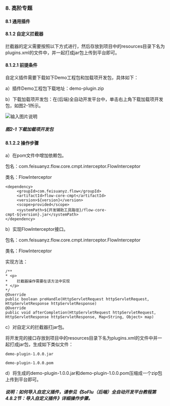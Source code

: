 ### 8. 高阶专题

#### 8.1 通用插件

#### 8.1.2 自定义拦截器

拦截器的定义需要按照以下方式进行，然后存放到项目中的resources目录下名为plugins.xml的文件中，并一起打成jar包上传到平台即可。

#### 8.1.2.1 前提条件

自定义插件需要下载如下Demo工程包和加载项开发包，具体如下：

a）插件Demo工程包下载地址：demo-plugin.zip

b）下载加载项开发包：在(后端)全自动开发平台中，单击右上角下载加载项开发包，如图2-1所示。

![输入图片说明](../../../../images/SoFlu%EF%BC%88%E5%90%8E%E7%AB%AF%EF%BC%89%E5%BC%80%E5%8F%91%E5%B9%B3%E5%8F%B0/1.%20%E6%9C%80%E6%96%B0%E7%89%88%E6%9C%AC%20-%20%E6%9B%B4%E6%96%B0%E6%97%A5%E6%9C%9F%20-%202022.10.08/8.%20%E9%AB%98%E9%98%B6%E4%B8%93%E9%A2%98/1.%20%E9%80%9A%E7%94%A8%E6%8F%92%E4%BB%B6/image.png)

##### 图2-1 下载加载项开发包

#### 8.1.2.2 操作步骤

a）在pom文件中增加依赖包。

包名：com.feisuanyz.flow.core.cmpt.interceptor.FlowInterceptor

类名：FlowInterceptor

```
<dependency>
     <groupId>com.feisuanyz.flow</groupId>
     <artifactId>flow-core-cmpt</artifactId>
     <version>${version}</version>
     <scope>provided</scope>
     <systemPath>${开发辅助工具路径}/flow-core-cmpt-${version}.jar</systemPath>
</dependency>
```

b）实现FlowInterceptor接口。

包名：com.feisuanyz.flow.core.cmpt.interceptor.FlowInterceptor

类名：FlowInterceptor

实现方法：

```
/** 
* <p>
* 	 拦截器操作需要在该方法中实现
* </p>
*/
@Override
public boolean preHandle(HttpServletRequest httpServletRequest, HttpServletResponse httpServletResponse) 
@Override
public void afterCompletion(HttpServletRequest httpServletRequest, HttpServletResponse httpServletResponse, Map<String, Object> map)
```

c）对自定义的拦截器打jar包。

将开发完的接口存放到项目中的resources目录下名为plugins.xml的文件中并一起打成jar包，生成如下类似文件：

```
demo-plugin-1.0.0.jar

demo-plugin-1.0.0.pom
```

d）将生成的demo-plugin-1.0.0.jar和demo-plugin-1.0.0.pom压缩成一个zip包上传到平台即可。

##### 说明：如何导入自定义插件，请参见《SoFlu（后端）全自动开发平台教程第4.8.2节：导入自定义插件》详细操作步骤。
